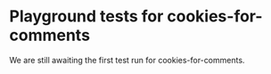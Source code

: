 # Playground tests for cookies-for-comments
We are still awaiting the first test run for cookies-for-comments.
